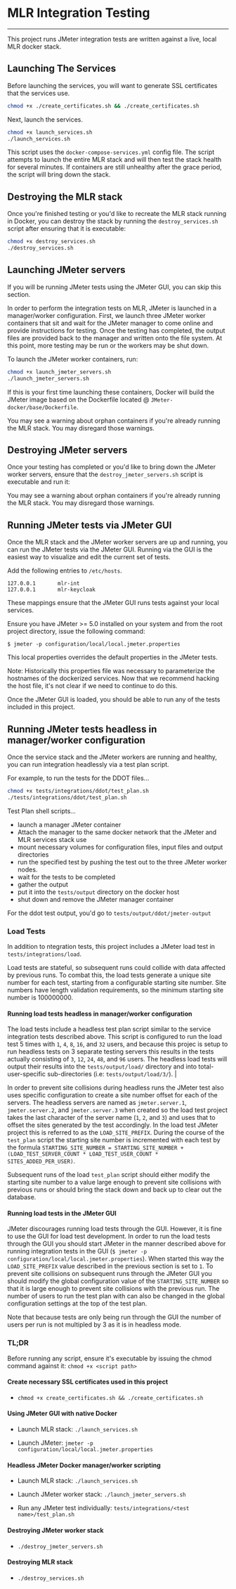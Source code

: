 # MLR Integration Testing

---

This project runs JMeter integration tests are written against a live, local MLR docker stack.

## Launching The Services

Before launching the services, you will want to generate SSL certificates that the services use.

```bash
chmod +x ./create_certificates.sh && ./create_certificates.sh
```

Next, launch the services.

```bash
chmod +x launch_services.sh
./launch_services.sh
```

This script uses the `docker-compose-services.yml` config file. The script attempts to launch the entire MLR stack and will then test the stack health for several minutes. If containers are still unhealthy after the grace period, the script will bring down the stack.

## Destroying the MLR stack

Once you're finished testing or you'd like to recreate the MLR stack running in Docker, you can destroy the stack by running the `destroy_services.sh` script after ensuring that it is executable:

```bash
chmod +x destroy_services.sh
./destroy_services.sh
```

## Launching JMeter servers

If you will be running JMeter tests using the JMeter GUI, you can skip this section.

In order to perform the integration tests on MLR, JMeter is launched in a manager/worker configuration. First, we launch three JMeter worker containers that sit and wait for the JMeter manager to come online and provide instructions for testing. Once the testing has completed, the output files are provided back to the manager and written onto the file system. At this point, more testing may be run or the workers may be shut down.

To launch the JMeter worker containers, run:

```bash
chmod +x launch_jmeter_servers.sh
./launch_jmeter_servers.sh
```

If this is your first time launching these containers, Docker will build the JMeter image based on the Dockerfile located @ `JMeter-docker/base/Dockerfile`.

You may see a warning about orphan containers if you're already running the MLR stack. You may disregard those warnings.

## Destroying JMeter servers

Once your testing has completed or you'd like to bring down the JMeter worker servers, ensure that the `destroy_jmeter_servers.sh` script is executable and run it:

You may see a warning about orphan containers if you're already running the MLR stack. You may disregard those warnings.

## Running JMeter tests via JMeter GUI

Once the MLR stack and the JMeter worker servers are up and running, you can run the JMeter tests via the JMeter GUI. Running via the GUI is the easiest way to visualize and edit the current set of tests.

Add the following entries to `/etc/hosts`.

```
127.0.0.1       mlr-int
127.0.0.1       mlr-keycloak
```

These mappings ensure that the JMeter GUI runs tests against your local services.

Ensure you have JMeter >= 5.0 installed on your system and from the root project directory, issue the following command:

`$ jmeter -p configuration/local/local.jmeter.properties`

This local properties overrides the default properties in the JMeter tests.

Note: Historically this properties file was necessary to parameterize the hostnames of the dockerized services. Now that we recommend hacking the host file, it's not clear if we need to continue to do this.

Once the JMeter GUI is loaded, you should be able to run any of the tests included in this project.

## Running JMeter tests headless in manager/worker configuration

Once the service stack and the JMeter workers are running and healthy, you can run integration headlessly via a test plan script.

For example, to run the tests for the DDOT files...

```bash
chmod +x tests/integrations/ddot/test_plan.sh
./tests/integrations/ddot/test_plan.sh
```

Test Plan shell scripts...

* launch a manager JMeter container
* Attach the manager to the same docker network that the JMeter and MLR services stack use
* mount necessary volumes for configuration files, input files and output directories
* run the specified test by pushing the test out to the three JMeter worker nodes.
* wait for the tests to be completed
* gather the output
* put it into the `tests/output` directory on the docker host
* shut down and remove the JMeter manager container

For the ddot test output, you'd go to `tests/output/ddot/jmeter-output`

### Load Tests

In addition to ntegration tests, this project includes a JMeter load test in `tests/integrations/load`.

Load tests are stateful, so subsequent runs could collide with data affected by previous runs. To combat this, the load tests  generate a unique site number for each test, starting from a configurable starting site number. Site numbers have length validation requirements, so the minimum starting site number is 100000000.

#### Running load tests headless in manager/worker configuration

The load tests include a headless test plan script similar to the service integration tests described above. This script is configured to run the load test 5 times with `1`, `4`, `8`, `16`, and `32` users, and because this projec is setup to run headless tests on 3 separate testing servers this results in the tests actually consisting of `3`, `12`, `24`, `48`, and `96` users. The headless load tests will output their results into the `tests/output/load/` directory and into total-user-specific sub-directories (i.e: `tests/output/load/3/`). |

In order to prevent site collisions during headless runs the JMeter test also uses specific configuration to create a site number offset for each of the servers. The headless servers are named as `jmeter.server.1`, `jmeter.server.2`, and `jmeter.server.3` when created so the load test project takes the last character of the server name (`1`, `2`, and `3`) and uses that to offset the sites generated by the test accordingly. In the load test JMeter project this is referred to as the `LOAD_SITE_PREFIX`. During the course of the `test_plan` script the starting site number is incremented with each test by the formula `STARTING_SITE_NUMBER = STARTING_SITE_NUMBER + (LOAD_TEST_SERVER_COUNT * LOAD_TEST_USER_COUNT * SITES_ADDED_PER_USER)`.

Subsequent runs of the load `test_plan` script should either modify the starting site number to a value large enough to prevent site collisions with previous runs or should bring the stack down and back up to clear out the database.

#### Running load tests in the JMeter GUI

JMeter discourages running load tests through the GUI. However, it is fine to use the GUI for load test development. In order to run the load tests through the GUI you should start JMeter in the manner described above for running integration tests in the GUI (`$ jmeter -p configuration/local/local.jmeter.properties`). When started this way the `LOAD_SITE_PREFIX` value described in the previous section is set to `1`. To prevent site collisions on subsequent runs through the JMeter GUI you should modify the global configuration value of the `STARTING_SITE_NUMBER` so that it is large enough to prevent site collisions with the previous run. The number of users to run the test plan with can also be changed in the global configuration settings at the top of the test plan.

Note that because tests are only being run through the GUI the number of users per run is not multipled by 3 as it is in headless mode.

### TL;DR

Before running any script, ensure it's executable by issuing the chmod command against it: `chmod +x <script path>`

#### Create necessary SSL certificates used in this project

- `chmod +x create_certificates.sh && ./create_certificates.sh`

#### Using JMeter GUI with native Docker

- Launch MLR stack: `./launch_services.sh`

- Launch JMeter: `jmeter -p configuration/local/local.jmeter.properties`

#### Headless JMeter Docker manager/worker scripting

- Launch MLR stack: `./launch_services.sh`

- Launch JMeter worker stack: `./launch_jmeter_servers.sh`

- Run any JMeter test individually: `tests/integrations/<test name>/test_plan.sh`

#### Destroying JMeter worker stack

- `./destroy_jmeter_servers.sh`

#### Destroying MLR stack

- `./destroy_services.sh`
